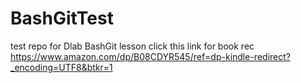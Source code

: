 # BashGitTest
test repo for Dlab BashGit lesson
click this link for book rec https://www.amazon.com/dp/B08CDYR545/ref=dp-kindle-redirect?_encoding=UTF8&btkr=1
